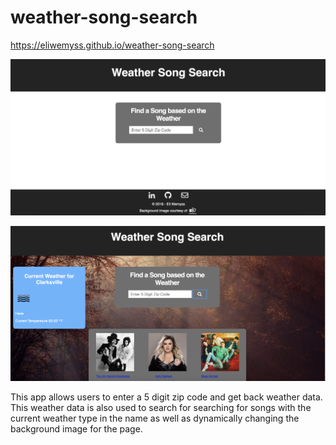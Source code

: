 # weather-song-search

https://eliwemyss.github.io/weather-song-search

![](screenshots/screenshot1.png)

![](screenshots/screenshot2.png)





This app allows users to enter a 5 digit zip code and get back weather data. This weather data is also used to search for searching for songs with the current weather type in the name as well as dynamically changing the background image for the page. 
